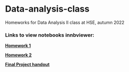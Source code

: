 # Data-analysis-class
Homeworks for Data Analysis II class at HSE, autumn 2022

### Links to view notebooks innbviewer:

[**Homework 1**](https://nbviewer.org/github/gbulg/Data-analysis-class/blob/629d6c8261f58d3a120a95a8b1e753b6c241d6e4/HW1/hw1.ipynb)

[**Homework 2**](https://nbviewer.org/github/gbulg/Data-analysis-class/blob/629d6c8261f58d3a120a95a8b1e753b6c241d6e4/HW2/hw2.ipynb)

[**Final Project handout**](https://nbviewer.org/github/gbulg/Data-analysis-class/blob/d511ce86bcc9133ce7d27c1c51b7554e888bf2cf/FinalProject/handout.ipynb)
